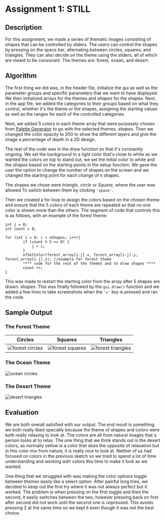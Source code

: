 # Assignment 1: STILL

## Description
For this assignment, we made a series of thematic images consisting of shapes that can be controlled by sliders. The users can control the shapes by pressing on the space bar, alternating between circles, squares, and triangles. They can also decide on the theme using the sliders, all of which are meant to be consonant. The themes are: forest, ocean, and desert.

## Algorithm
The first thing we did was, in the header file, initialize the gui as well as the parameter groups and specific parameters that we want to have displayed. We then initialized arrays for the themes and *shapes* for the shapes. Next, in the app file, we added the categories to their groups based on what they control, whether it's the theme or the shapes, assigning the starting values as well as the ranges for each of the controlled categories.

Next, we added 5 colors in each theme array that were purposely chosen from [Palette Generator](https://coolors.co/generate) to go with the selected themes. *shapes*. Then we changed the color opacity to 200 to show the different layers and give the image a percentage of depth in a 2D design.

The rest of the code was in the draw function so that it's constantly ongoing. We set the background to a light color that's close to white as we wanted the colors on top to stand out, we set the initial color to white and the *shapes* based on the starting points in the setup function. We gave the user the option to change the number of shapes on the screen and we changed the starting point for each change of n shapes.

The shapes we chose were *triangle*, *circle* or *Square*, where the user was allowed
To switch between them by clicking `'space'`.

Then we created a for loop to assign the colors based on the chosen theme and ensure that the 5 colors of each theme are repeated so that no one color is shown more than the others. The segment of code that controls this is as follows, with an example of the forest theme:

```
int j = 0;
int count = 0;
    
for (int i = 0; i < nShapes; i++){
    	if (count % 5 == 0) {
        	j = i;
    	}   	 
    	ofSetColor(forest_array[i-j].x, forest_array[i-j].y, forest_array[i-j].z); //example for forest theme
    	**** code for the rest of the themes and to draw shapes ****
    	count ++;
}
```

This was made to restart the starting color from the array after 5 shapes are drawn. *shapes*. This was finally followed by the `gui.draw()` function and we added a few lines to take screenshots when the `'s'` *key* is pressed and ran the code.

## Sample Output
### The Forest Theme
Circles                    |          Squares          |  Triangles
:-------------------------:|:-------------------------:|:-------------------------:
![forest circles](./bit/data/screenshot0.png)  |  ![forest squares](./bit/data/screenshot1.png)|  ![forest triangles](./bit/data/screenshot2.png)

### The Ocean Theme
![ocean circles](./bit/data/screenshot3.png)

### The Desert Theme
![desert triangles](./bit/data/screenshot4.png)

## Evaluation
We are both overall satisfied with our output. The end result is something we both really liked specially because the theme of shapes and colors were both really relaxing to look at.
The colors are all from natural images that a person looks at to relax. The one thing that we think stands out is the desert colors, as normally yellow is a color that does the opposite of relaxation but in this color mix from nature, it is really nice to look at.
Neither of us had focused on colors in the previous sketch so we tried to spend a lot of time understanding and working with colors this time to make it look as we wanted.

One thing that we struggled with was making the color options toggle between themes easily like a select option. After painful long tries, we decided to keep out the first try where it was not always perfect but it worked. The problem is when pressing on the first toggle and then the second, it easily switches between the two, however pressing back on first after second did not work until the second one is unpressed. This avoids pressing 2 at the same time so we kept it even though it was not the best choice.

